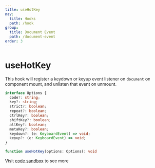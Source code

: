 ```yaml
---
title: useHotKey
nav:
  title: Hooks
  path: /hook
group:
  title: Document Event
  path: /document-event
order: 3
---
```


# useHotKey

This hook will register a keydown or keyup event listener on `document` on component mount, and unlisten that event on unmount.

```typescript
interface Options {
  code?: string;
  key?: string;
  strict?: boolean;
  repeat?: boolean;
  ctrlKey?: boolean;
  shiftKey?: boolean;
  altKey?: boolean;
  metaKey?: boolean;
  keydown?: (e: KeyboardEvent) => void;
  keyup?: (e: KeyboardEvent) => void;
}

function useHotKey(options: Options): void
```

Visit [code sandbox](https://codesandbox.io/s/usehotkey-k83fb) to see more

